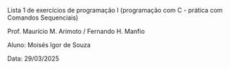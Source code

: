 Lista 1 de exercícios de programação I (programação com C - prática com Comandos Sequenciais) 

Prof. Maurício M. Arimoto / Fernando H. Manfio

Aluno: Moisés Igor de Souza

Data: 29/03/2025
